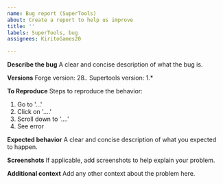```yaml
---
name: Bug report (SuperTools)
about: Create a report to help us improve
title: ''
labels: SuperTools, bug
assignees: KiritoGames20

---
```


**Describe the bug**
A clear and concise description of what the bug is.

**Versions**
Forge version: 28.*.*
Supertools version: 1.*

**To Reproduce**
Steps to reproduce the behavior:
1. Go to '...'
2. Click on '....'
3. Scroll down to '....'
4. See error

**Expected behavior**
A clear and concise description of what you expected to happen.

**Screenshots**
If applicable, add screenshots to help explain your problem.

**Additional context**
Add any other context about the problem here.
